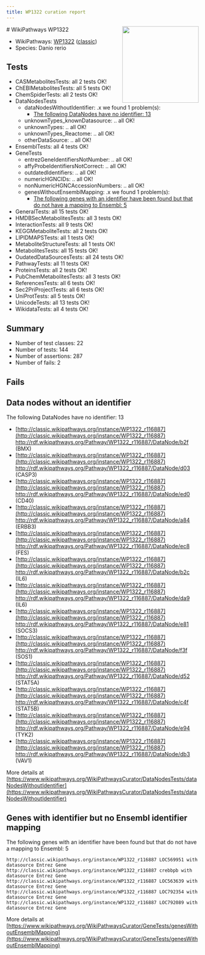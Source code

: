 ```yaml
---
title: WP1322 curation report
---
```


<img style="float: right; width: 200px" src="https://upload.wikimedia.org/wikipedia/commons/thumb/8/83/Wplogo_with_text_500.png/640px-Wplogo_with_text_500.png" />
# WikiPathways WP1322

* WikiPathways: [WP1322](https://wikipathways.org/pathways/WP1322) ([classic](https://classic.wikipathways.org/instance/WP1322))
* Species: Danio rerio
## Tests
* CASMetabolitesTests: all 2 tests OK!
* ChEBIMetabolitesTests: all 5 tests OK!
* ChemSpiderTests: all 2 tests OK!
* DataNodesTests
    * dataNodesWithoutIdentifier: .x we found 1 problem(s):
        * [The following DataNodes have no identifier: 13](#8792c493)
    * unknownTypes_knownDatasource: .. all OK!
    * unknownTypes: .. all OK!
    * unknownTypes_Reactome: .. all OK!
    * otherDataSource: .. all OK!
* EnsemblTests: all 4 tests OK!
* GeneTests
    * entrezGeneIdentifiersNotNumber: .. all OK!
    * affyProbeIdentifiersNotCorrect: .. all OK!
    * outdatedIdentifiers: .. all OK!
    * numericHGNCIDs: .. all OK!
    * nonNumericHGNCAccessionNumbers: .. all OK!
    * genesWithoutEnsemblMapping: .x we found 1 problem(s):
        * [The following genes with an identifier have been found but that do not have a mapping to Ensembl: 5](#40286d87)
* GeneralTests: all 15 tests OK!
* HMDBSecMetabolitesTests: all 3 tests OK!
* InteractionTests: all 9 tests OK!
* KEGGMetaboliteTests: all 2 tests OK!
* LIPIDMAPSTests: all 1 tests OK!
* MetaboliteStructureTests: all 1 tests OK!
* MetabolitesTests: all 15 tests OK!
* OudatedDataSourcesTests: all 24 tests OK!
* PathwayTests: all 11 tests OK!
* ProteinsTests: all 2 tests OK!
* PubChemMetabolitesTests: all 3 tests OK!
* ReferencesTests: all 6 tests OK!
* Sec2PriProjectTests: all 6 tests OK!
* UniProtTests: all 5 tests OK!
* UnicodeTests: all 13 tests OK!
* WikidataTests: all 4 tests OK!


## Summary

* Number of test classes: 22
* Number of tests: 144
* Number of assertions: 287
* Number of fails: 2

## Fails

<a name="8792c493" />

## Data nodes without an identifier

The following DataNodes have no identifier: 13

* [http://classic.wikipathways.org/instance/WP1322_r116887](http://classic.wikipathways.org/instance/WP1322_r116887) http://rdf.wikipathways.org/Pathway/WP1322_r116887/DataNode/b2f (BMX)
* [http://classic.wikipathways.org/instance/WP1322_r116887](http://classic.wikipathways.org/instance/WP1322_r116887) http://rdf.wikipathways.org/Pathway/WP1322_r116887/DataNode/d03 (CASP3)
* [http://classic.wikipathways.org/instance/WP1322_r116887](http://classic.wikipathways.org/instance/WP1322_r116887) http://rdf.wikipathways.org/Pathway/WP1322_r116887/DataNode/ed0 (CD40)
* [http://classic.wikipathways.org/instance/WP1322_r116887](http://classic.wikipathways.org/instance/WP1322_r116887) http://rdf.wikipathways.org/Pathway/WP1322_r116887/DataNode/a84 (ERBB3)
* [http://classic.wikipathways.org/instance/WP1322_r116887](http://classic.wikipathways.org/instance/WP1322_r116887) http://rdf.wikipathways.org/Pathway/WP1322_r116887/DataNode/ec8 (FES)
* [http://classic.wikipathways.org/instance/WP1322_r116887](http://classic.wikipathways.org/instance/WP1322_r116887) http://rdf.wikipathways.org/Pathway/WP1322_r116887/DataNode/b2c (IL6)
* [http://classic.wikipathways.org/instance/WP1322_r116887](http://classic.wikipathways.org/instance/WP1322_r116887) http://rdf.wikipathways.org/Pathway/WP1322_r116887/DataNode/da9 (IL6)
* [http://classic.wikipathways.org/instance/WP1322_r116887](http://classic.wikipathways.org/instance/WP1322_r116887) http://rdf.wikipathways.org/Pathway/WP1322_r116887/DataNode/e81 (SOCS3)
* [http://classic.wikipathways.org/instance/WP1322_r116887](http://classic.wikipathways.org/instance/WP1322_r116887) http://rdf.wikipathways.org/Pathway/WP1322_r116887/DataNode/f3f (SOS1)
* [http://classic.wikipathways.org/instance/WP1322_r116887](http://classic.wikipathways.org/instance/WP1322_r116887) http://rdf.wikipathways.org/Pathway/WP1322_r116887/DataNode/d52 (STAT5A)
* [http://classic.wikipathways.org/instance/WP1322_r116887](http://classic.wikipathways.org/instance/WP1322_r116887) http://rdf.wikipathways.org/Pathway/WP1322_r116887/DataNode/c4f (STAT5B)
* [http://classic.wikipathways.org/instance/WP1322_r116887](http://classic.wikipathways.org/instance/WP1322_r116887) http://rdf.wikipathways.org/Pathway/WP1322_r116887/DataNode/e94 (TYK2)
* [http://classic.wikipathways.org/instance/WP1322_r116887](http://classic.wikipathways.org/instance/WP1322_r116887) http://rdf.wikipathways.org/Pathway/WP1322_r116887/DataNode/db3 (VAV1)


More details at [https://www.wikipathways.org/WikiPathwaysCurator/DataNodesTests/dataNodesWithoutIdentifier](https://www.wikipathways.org/WikiPathwaysCurator/DataNodesTests/dataNodesWithoutIdentifier)

<a name="40286d87" />

## Genes with identifier but no Ensembl identifier mapping

The following genes with an identifier have been found but that do not have a mapping to Ensembl: 5
```
http://classic.wikipathways.org/instance/WP1322_r116887 LOC569951 with datasource Entrez Gene
http://classic.wikipathways.org/instance/WP1322_r116887 crebbpb with datasource Entrez Gene
http://classic.wikipathways.org/instance/WP1322_r116887 LOC563639 with datasource Entrez Gene
http://classic.wikipathways.org/instance/WP1322_r116887 LOC792354 with datasource Entrez Gene
http://classic.wikipathways.org/instance/WP1322_r116887 LOC792089 with datasource Entrez Gene
```

More details at [https://www.wikipathways.org/WikiPathwaysCurator/GeneTests/genesWithoutEnsemblMapping](https://www.wikipathways.org/WikiPathwaysCurator/GeneTests/genesWithoutEnsemblMapping)

